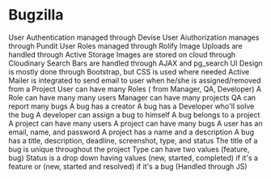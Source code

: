 # Bugzilla

User Authentication managed through Devise
User Aiuthorization manages through Pundit
User Roles managed through Rolify
Image Uploads are handled through Active Storage
Images are stored on cloud through Cloudinary
Search Bars are handled through AJAX and pg_search
UI Design is mostly done through Bootstrap, but CSS is used where needed
Active Mailer is integrated to send email to user when he/she is assigned/removed from a Project
User can have many Roles ( from Manager, QA, Developer)
A Role can have many many users
Manager can have many projects
QA can report many bugs
A bug has a creator
A bug has a Developer who'll solve the bug
A developer can assign a bug to himself
A bug belongs to a project
A project can have many users
A project can have many bugs
A user has an email, name, and password
A project has a name and a description
A bug has a title, description, deadline, screenshot, type, and status
The title of a bug is unique throughout the project
Type can have two values (feature, bug)
Status is a drop down having values (new, started, completed) if it's a feature or (new, started and resolved) if it's a bug (Handled through JS)
